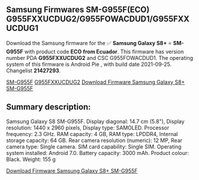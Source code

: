 <h2>Samsung Firmwares SM-G955F(ECO) G955FXXUCDUG2/G955FOWACDUD1/G955FXXUCDUG1</h2>
Download the Samsung firmware for the ✅ <strong>Samsung Galaxy S8+ </strong> ⭐ <strong>SM-G955F</strong> with product code <strong>ECO</strong> <strong> from Ecuador</strong>. This firmware has version number PDA <strong>G955FXXUCDUG2</strong> and CSC G955FOWACDUD1. The operating system of this firmware is Android Pie , with build date 2021-09-25. Changelist <strong>21427293</strong>.


[SM-G955F](https://samfirm.shop/samsung/model/SM-G955F)
[G955FXXUCDUG2](https://samfirm.shop/samsung/pda/G955FXXUCDUG2)
[Download Firmware Samsung Galaxy S8+ SM-G955F](https://samfirm.shop/samsung/firmware/459827)
<h2>Summary description:</h2>
<p>Samsung Galaxy S8 SM-G955F. Display diagonal: 14.7 cm (5.8"), Display resolution: 1440 x 2960 pixels, Display type: SAMOLED. Processor frequency: 2.3 GHz. RAM capacity: 4 GB, RAM type: LPDDR4, Internal storage capacity: 64 GB. Rear camera resolution (numeric): 12 MP, Rear camera type: Single camera. SIM card capability: Single SIM. Operating system installed: Android 7.0. Battery capacity: 3000 mAh. Product colour: Black. Weight: 155 g</p>


[Download Firmware Samsung Galaxy S8+ SM-G955F](https://samfirm.shop/samsung/firmware/459827)
